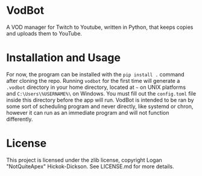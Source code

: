 # VodBot
A VOD manager for Twitch to Youtube, written in Python, that keeps copies and uploads them to YouTube.

# Installation and Usage
For now, the program can be installed with the `pip install .` command after cloning the repo. Running `vodbot` for the first time will generate a `.vodbot` directory in your home directory, located at `~` on UNIX platforms and `C:\Users\%USERNAME%\` on Windows. You must fill out the `config.toml` file inside this directory before the app will run. VodBot is intended to be ran by some sort of scheduling program and never directly, like systemd or chron, however it can run as an immediate program and will not function differently.

# License
This project is licensed under the zlib license, copyright Logan "NotQuiteApex" Hickok-Dickson. See LICENSE.md for more details.
